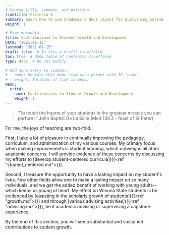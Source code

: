 ```yaml
---
# Course title, summary, and position.
linktitle: Criteria 4
summary: Learn how to use Academic's docs layout for publishing online courses, software documentation, and tutorials.
weight: 1

# Page metadata.
title: Contributions to Student Growth and Development 
Date: "2021-01-15"
lastmod: "2021-01-15"
draft: false  # Is this a draft? true/false
toc: true  # Show table of contents? true/false
type: docs  # Do not modify.

# Add menu entry to sidebar.
# - name: Declare this menu item as a parent with ID `name`.
# - weight: Position of link in menu.
menu:
  crit4:
    name: Contributions to Student Growth and Development 
    weight: 1
---
```


> “To touch the hearts of your students is the greatest miracle you can perform.”
> John Baptist De La Salle (Med 139.3 - feast of St Peter)


For me, the joys of teaching are two-fold. 

First, I take a lot of pleasure in continually improving the pedagogy,
curriculum, and administration of my various courses. My primary focus when
making improvements is student learning, which outweighs all other academic
concerns. I will provide evidence of these concerns by discussing my efforts
to [develop student-centered curricula]({{<ref "student_centered.md">}}).

Second, I treasure the opportunity to have a lasting impact on my student's
lives. Few other fields allow one to make a lasting impact on so many
individuals, and we get the added benefit of working with young adults--which
keeps us young at heart. My effect on Winona State students is be evidenced
by [assisting in the scholarly growth of students]({{<ref "growth.md">}}) and
through [various advising activities]({{<ref "advising.md">}}), be it
academic advising or supervising a capstone experience.

By the end of this section, you will see a substantial and sustained
contributions to student growth.